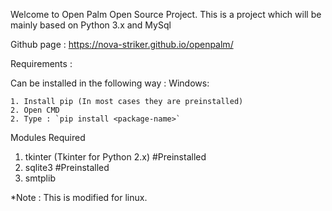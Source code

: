 Welcome to Open Palm Open Source Project. This is a project which will be mainly based on Python 3.x and MySql

Github page : https://nova-striker.github.io/openpalm/

Requirements :

Can be installed in the following way :
Windows:

    1. Install pip (In most cases they are preinstalled)
    2. Open CMD
    2. Type : `pip install <package-name>`

Modules Required

1. tkinter (Tkinter for Python 2.x) #Preinstalled
2. sqlite3 #Preinstalled
3. smtplib

*Note : This is modified for linux.
